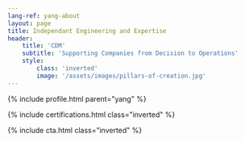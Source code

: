 ```yaml
---
lang-ref: yang-about
layout: page
title: Independant Engineering and Expertise
header:
    title: 'CDM'
    subtitle: 'Supporting Companies from Decision to Operations'
    style:
        class: 'inverted'
        image: '/assets/images/pillars-of-creation.jpg'
---
```


{% include profile.html parent="yang" %}

{% include certifications.html class="inverted" %}

{% include cta.html class="inverted" %}
